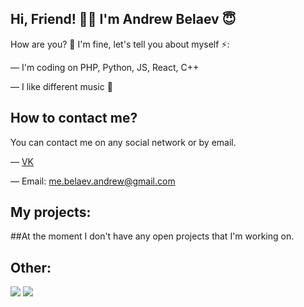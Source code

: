## Hi, Friend! 👋🏻 I'm Andrew Belaev 😇

How are you? 🧐 I'm fine, let's tell you about myself ⚡️:

— I'm coding on PHP, Python, JS, React, C++


— I like different music 🎵

## How to contact me?

You can contact me on any social network or by email.

— [VK](https://vk.com/id498281739)

— Email: me.belaev.andrew@gmail.com

## My projects:
##At the moment I don't have any open projects that I'm working on.

## Other:
![](https://github-readme-stats.vercel.app/api?username=andrewkydev&show_icons=true&theme=dark&count_private=true&hide_title=true&include_all_commits=true&hide_border=true)
![](https://github-readme-stats.vercel.app/api/top-langs/?username=andrewkydev&theme=dark&langs_count=10&layout=compact&hide_border=true)
